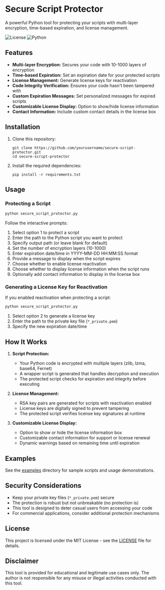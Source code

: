 # Secure Script Protector

A powerful Python tool for protecting your scripts with multi-layer encryption, time-based expiration, and license management.

![License](https://img.shields.io/badge/license-MIT-blue.svg)
![Python](https://img.shields.io/badge/python-3.6%2B-blue.svg)

## Features

- **Multi-layer Encryption:** Secures your code with 10-1000 layers of encryption
- **Time-based Expiration:** Set an expiration date for your protected scripts
- **License Management:** Generate license keys for reactivation
- **Code Integrity Verification:** Ensures your code hasn't been tampered with
- **Custom Expiration Messages:** Set personalized messages for expired scripts
- **Customizable License Display:** Option to show/hide license information
- **Contact Information:** Include custom contact details in the license box

## Installation

1. Clone this repository:
   ```
   git clone https://github.com/yourusername/secure-script-protector.git
   cd secure-script-protector
   ```

2. Install the required dependencies:
   ```
   pip install -r requirements.txt
   ```

## Usage

### Protecting a Script

```bash
python secure_script_protector.py
```

Follow the interactive prompts:
1. Select option 1 to protect a script
2. Enter the path to the Python script you want to protect
3. Specify output path (or leave blank for default)
4. Set the number of encryption layers (10-1000)
5. Enter expiration date/time in YYYY-MM-DD HH:MM:SS format
6. Provide a message to display when the script expires
7. Choose whether to enable license reactivation
8. Choose whether to display license information when the script runs
9. Optionally add contact information to display in the license box

### Generating a License Key for Reactivation

If you enabled reactivation when protecting a script:

```bash
python secure_script_protector.py
```

1. Select option 2 to generate a license key
2. Enter the path to the private key file (`*_private.pem`)
3. Specify the new expiration date/time

## How It Works

1. **Script Protection:**
   - Your Python code is encrypted with multiple layers (zlib, lzma, base64, Fernet)
   - A wrapper script is generated that handles decryption and execution
   - The protected script checks for expiration and integrity before executing
   
2. **License Management:**
   - RSA key pairs are generated for scripts with reactivation enabled
   - License keys are digitally signed to prevent tampering
   - The protected script verifies license key signatures at runtime

3. **Customizable License Display:**
   - Option to show or hide the license information box
   - Customizable contact information for support or license renewal
   - Dynamic warnings based on remaining time until expiration

## Examples

See the [examples](./examples/) directory for sample scripts and usage demonstrations.

## Security Considerations

- Keep your private key files (`*_private.pem`) secure
- The protection is robust but not unbreakable (no protection is)
- This tool is designed to deter casual users from accessing your code
- For commercial applications, consider additional protection mechanisms

## License

This project is licensed under the MIT License - see the [LICENSE](LICENSE) file for details.

## Disclaimer

This tool is provided for educational and legitimate use cases only. The author is not responsible for any misuse or illegal activities conducted with this tool.

